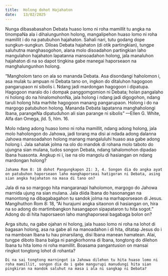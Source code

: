 ```yaml
---
title:  Holong dohot Hajahaton
date:   13/02/2025
---
```


Nunga dibasabasahon Debata huaso lomo ni roha mamillit tu angka na tinompaNa ala i dihalungunhon holong, mangalipehon huaso lomo ni roha mamillit i do na patubuhon hajahaton. Sahali nari, tutu godang dope sungkun-sungkun. Diloas Debata hajahaton (di otik partingkian), tungpe saluhutna manghasogohon, alana molo disoadahon partingkian laho mangulahon hajahaton lapatanna mansoadahon holong, jala manaluhon hajahaton di na so dapot tingkina gabe manegai haporseaon na manghalungunhon holong.

“Mangholom tano on ala so mananda Debata. Asa disondangi haholomon i, asa mulak tu ampuan ni Debata tano on, ingkon do ditaluhon hagogoon pangarupaon ni sibolis i. Ndang jadi mardongan hagogoon i dipatupa. Hagogoon maralo do i dompak panggomgomion ni Debata; holan pangalaho ni holong do na hinalomohonNa, jala holong i ndang jadi digogohon, ndang taruli holong hita marhite hagogoon manang pangarupaon. Holong i do na margogo patubuhon holong. Mananda Debata lapatanna manghaholongi Ibana, parangeNa dipatuduhon ali sian parange ni sibolis” —Ellen G. White, Alfa dan Omega, jld. 5, hlm. 16.

Molo ndang adong huaso lomo ni roha mamillit, ndang adong holong, jala molo haholongon do Jahowa, jadi torang ma disi ai ndada adong dalanna Jahowa mansoadahon holong manang mangaluluhi huaso asa gabe adong holong i. Jala sahalak jolma na olo do mandok di rohana molo taboto do ujungna sian mulana, tudos songon Debata, ndang tahalomohon dipadao Ibana huasonta. Angkup ni i, ise na olo mangolu di hasiangan on ndang mardongan holong?

`Jahama Rom 8: 18 dohot Pangungkapon 21: 3, 4. Songon dia do angka ayat on patubuhon haporseaon laho manghaporseai hatigoran ni Debata, asing sian angka hajahaton na masa di tano on?`

Jala di na so margogo hita mangaranapi haholomon, margogo do Jahowa marnida ujung na sian mulana. Jala diida Ibana do hasonangan na manontong na dibagabagahon tu sandok jolma na marhaporseaon di Jesus. Mangihuthon Rom 8: 18, “Ai hurajumi angka sitaonon di hasiangan on, hira na so adong do martimbangkon hasangapon sipapataron tu hita sogot.” Adong do di hita haporsaeon laho manghaporseai bagabaga bolon on?

Arga situtu, na gabe ojahan ni holong, jala huaso lomo ni roha na lohot di bagasan holong, asa na gabe ali na manoadahon i di hita, ditatap Jesus do i na mamboan Ibana tu hau pinarsilang, disi Ibana manean hamatean. Alai, tungpe diboto Ibana balga ni pangkorhonna di Ibana, tongtong do dilehon Ibana tu hita lomo ni roha mamillit. Boasama pangantusion on mansai ringkot tongtong lohot di rohanta?

`Di na sai tongtong marningot ia Jahowa dilehon tu hita huaso lomo ni roha mamillit, songon dia do i gabe mangurupi manudungi hita sian pingkiran na mandok saluhut na masa i ala ni sangkap ni Debata?`